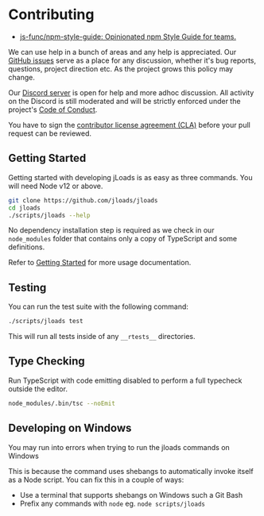 # Contributing

+ [js-func/npm-style-guide: Opinionated npm Style Guide​ for teams.](https://github.com/js-func/npm-style-guide)

We can use help in a bunch of areas and any help is appreciated. 
Our [GitHub issues](https://github.com/jloads/jloads/issues) serve as a place for any discussion, whether it's bug reports, questions, project direction etc. As the project grows this policy may change.

Our [Discord server](https://discord.gg/) is open for help and more adhoc discussion. All activity on the Discord is still moderated and will be strictly enforced under the project's [Code of Conduct](./CODE_OF_CONDUCT.md).

You have to sign the [contributor license agreement (CLA)](https://cla.softreck.com) before your pull request can be reviewed. 

## Getting Started

Getting started with developing jLoads is as easy as three commands. You will need Node v12 or above.

```bash
git clone https://github.com/jloads/jloads
cd jloads
./scripts/jloads --help
```

No dependency installation step is required as we check in our `node_modules` folder that contains only a copy of TypeScript and some definitions.

Refer to [Getting Started](https://docs.jloads.com/introduction/getting-started/) for more usage documentation.

## Testing

You can run the test suite with the following command:

```bash
./scripts/jloads test
```

This will run all tests inside of any `__rtests__` directories.

## Type Checking

Run TypeScript with code emitting disabled to perform a full typecheck outside the editor.

```bash
node_modules/.bin/tsc --noEmit
```

## Developing on Windows

You may run into errors when trying to run the jloads commands on Windows


This is because the command uses shebangs to automatically invoke itself as a Node script. You can fix this in a couple of ways:

- Use a terminal that supports shebangs on Windows such a Git Bash
- Prefix any commands with `node` eg. `node scripts/jloads`
